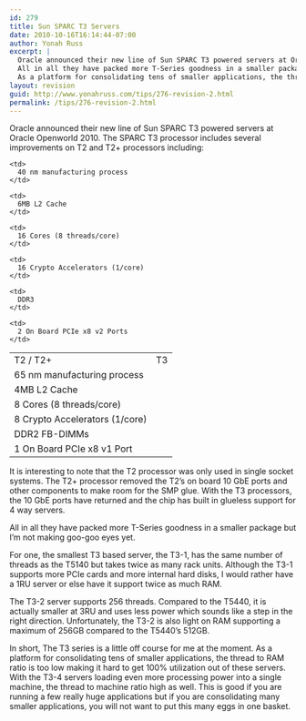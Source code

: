 ```yaml
---
id: 279
title: Sun SPARC T3 Servers
date: 2010-10-16T16:14:44-07:00
author: Yonah Russ
excerpt: |
  Oracle announced their new line of Sun SPARC T3 powered servers at Oracle Openworld 2010. The SPARC T3 processor includes several improvements on T2 and T2+ processors...
  All in all they have packed more T-Series goodness in a smaller package but I'm not making goo-goo eyes yet.
  As a platform for consolidating tens of smaller applications, the thread to RAM ratio is too low making it hard to get 100% utilization out of these servers. With the T3-4 servers loading even more processing power into a single machine, the thread to machine ratio high as well.
layout: revision
guid: http://www.yonahruss.com/tips/276-revision-2.html
permalink: /tips/276-revision-2.html
---
```

Oracle announced their new line of Sun SPARC T3 powered servers at Oracle Openworld 2010. The SPARC T3 processor includes several improvements on T2 and T2+ processors including:

<table>
  <td>
    T2 / T2+
  </td>
  
  <td>
    T3
  </td>
  
  <tr>
    <td>
      65 nm manufacturing process
    </td>
    
    <td>
      40 nm manufacturing process
    </td>
  </tr>
  
  <tr>
    <td>
      4MB L2 Cache
    </td>
    
    <td>
      6MB L2 Cache
    </td>
  </tr>
  
  <tr>
    <td>
      8 Cores (8 threads/core)
    </td>
    
    <td>
      16 Cores (8 threads/core)
    </td>
  </tr>
  
  <tr>
    <td>
      8 Crypto Accelerators (1/core)
    </td>
    
    <td>
      16 Crypto Accelerators (1/core)
    </td>
  </tr>
  
  <tr>
    <td>
      DDR2 FB-DIMMs
    </td>
    
    <td>
      DDR3
    </td>
  </tr>
  
  <tr>
    <td>
      1 On Board PCIe x8 v1 Port
    </td>
    
    <td>
      2 On Board PCIe x8 v2 Ports
    </td>
  </tr>
</table>

It is interesting to note that the T2 processor was only used in single socket systems. The T2+ processor removed the T2&#8217;s on board 10 GbE ports and other components to make room for the SMP glue. With the T3 processors, the 10 GbE ports have returned and the chip has built in glueless support for 4 way servers.

All in all they have packed more T-Series goodness in a smaller package but I&#8217;m not making goo-goo eyes yet.

For one, the smallest T3 based server, the T3-1, has the same number of threads as the T5140 but takes twice as many rack units. Although the T3-1 supports more PCIe cards and more internal hard disks, I would rather have a 1RU server or else have it support twice as much RAM.

The T3-2 server supports 256 threads. Compared to the T5440, it is actually smaller at 3RU and uses less power which sounds like a step in the right direction. Unfortunately, the T3-2 is also light on RAM supporting a maximum of 256GB compared to the T5440&#8217;s 512GB.

In short, The T3 series is a little off course for me at the moment. As a platform for consolidating tens of smaller applications, the thread to RAM ratio is too low making it hard to get 100% utilization out of these servers. With the T3-4 servers loading even more processing power into a single machine, the thread to machine ratio high as well. This is good if you are running a few really huge applications but if you are consolidating many smaller applications, you will not want to put this many eggs in one basket.